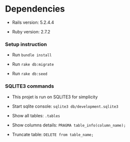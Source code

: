 # Dependencies

* Rails version: 5.2.4.4

* Ruby version:  2.7.2

### Setup instruction

* Run `bundle install`

* Run `rake db:migrate`

* Run `rake db:seed`

### SQLITE3 commands

* This projet is run on SQLITE3 for simplicity

* Start sqlite console: `sqlite3 db/development.sqlite3`

* Show all tables: `.tables`

* Show columns details: `PRAGMA table_info(column_name);`

* Truncate table: `DELETE from table_name;`
